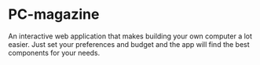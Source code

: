 # PC-magazine
An interactive web application that makes building your own computer a lot easier. Just set your preferences and budget and the app will find the best components for your needs.
